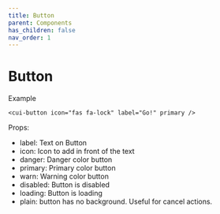 ```yaml
---
title: Button
parent: Components
has_children: false
nav_order: 1
---
```


# Button

Example
```
<cui-button icon="fas fa-lock" label="Go!" primary />
```
Props:

- label: Text on Button
- icon: Icon to add in front of the text
- danger: Danger color button
- primary: Primary color button
- warn: Warning color button
- disabled: Button is disabled
- loading: Button is loading
- plain: button has no background. Useful for cancel actions.